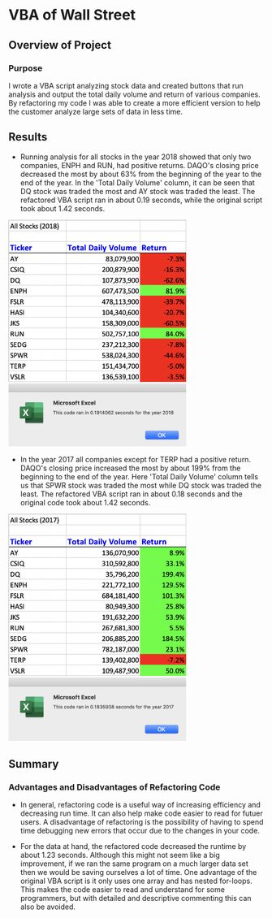 # VBA of Wall Street

## Overview of Project

### Purpose
I wrote a VBA script analyzing stock data and created buttons that run analysis and output the total daily volume and return of various companies. By refactoring my code I was able to create a more efficient version to help the customer analyze large sets of data in less time.

## Results
- Running analysis for all stocks in the year 2018 showed that only two companies, ENPH and RUN, had positive returns. DAQO's closing price decreased the most by about 63% from the beginning of the year to the end of the year. In the 'Total Daily Volume' column, it can be seen that DQ stock was traded the most and AY stock was traded the least. The refactored VBA script ran in about 0.19 seconds, while the original script took about 1.42 seconds.

<img src="https://github.com/npantfoerder/stock-analysis/blob/master/resources/VBA_Challenge_2018_Output.png" width="350">

<img src="https://github.com/npantfoerder/stock-analysis/blob/master/resources/VBA_Challenge_2018.png" width="350">

- In the year 2017 all companies except for TERP had a positive return. DAQO's closing price increased the most by about 199% from the beginning to the end of the year. Here 'Total Daily Volume' column tells us that SPWR stock was traded the most while DQ stock was traded the least. The refactored VBA script ran in about 0.18 seconds and the original code took about 1.42 seconds.

<img src="https://github.com/npantfoerder/stock-analysis/blob/master/resources/VBA_Challenge_2017_Output.png" width="350">

<img src="https://github.com/npantfoerder/stock-analysis/blob/master/resources/VBA_Challenge_2017.png" width="350">

## Summary

### Advantages and Disadvantages of Refactoring Code
- In general, refactoring code is a useful way of increasing efficiency and decreasing run time. It can also help make code easier to read for futuer users. A disadvantage of refactoring is the possibility of having to spend time debugging new errors that occur due to the changes in your code.

- For the data at hand, the refactored code decreased the runtime by about 1.23 seconds. Although this might not seem like a big improvement, if we ran the same program on a much larger data set then we would be saving ourselves a lot of time. One advantage of the original VBA script is it only uses one array and has nested for-loops. This makes the code easier to read and understand for some programmers, but with detailed and descriptive commenting this can also be avoided. 
